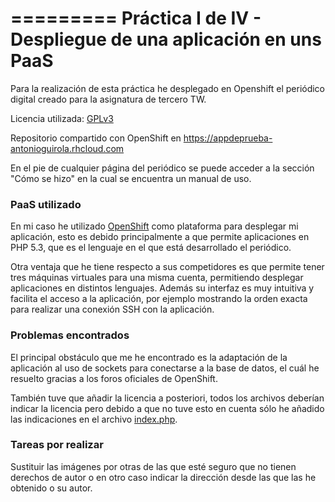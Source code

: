 =========
Práctica I de IV - Despliegue de una aplicación en uns PaaS
=========

Para la realización de esta práctica he desplegado en Openshift el periódico digital creado para la asignatura de tercero TW.


Licencia utilizada: [GPLv3](http://www.gnu.org/licenses/licenses.html#GPL)


Repositorio compartido con OpenShift en https://appdeprueba-antonioguirola.rhcloud.com


En el pie de cualquier página del periódico se puede acceder a la sección "Cómo se hizo" en la cual se encuentra un manual de uso.

### PaaS utilizado

En mi caso he utilizado [OpenShift](http://www.openshift.com) como plataforma para desplegar mi aplicación,
esto es debido principalmente a que permite aplicaciones en PHP 5.3, que es el lenguaje en el que está desarrollado el periódico.

Otra ventaja que he tiene respecto a sus competidores es que permite tener tres máquinas virtuales para una misma cuenta, permitiendo desplegar aplicaciones en distintos lenguajes. Además su interfaz es muy intuitiva y facilita el acceso a la aplicación, por ejemplo mostrando la orden exacta para realizar una conexión SSH con la aplicación.


### Problemas encontrados

El principal obstáculo que me he encontrado es la adaptación de la aplicación al uso de sockets para conectarse a la base de datos, el cuál he resuelto gracias a los foros oficiales de OpenShift.

También tuve que añadir la licencia a posteriori, todos los archivos deberían indicar la licencia pero debido a que no tuve esto en cuenta sólo he añadido las indicaciones en el archivo [index.php](https://github.com/antonioguirola/periodico/blob/master/php/index.php).


### Tareas por realizar

Sustituir las imágenes por otras de las que esté seguro que no tienen derechos de autor o en otro caso indicar la dirección desde las que las he obtenido o su autor.

